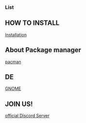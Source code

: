 ### List

## HOW TO INSTALL
[Installation](./Installation.md)

## About Package manager
[pacman](./pacman.md)

## DE
[GNOME](./gnomesettings.md)

## JOIN US!
[official Discord Server](https://discord.gg/qK7rcWY6ka)
